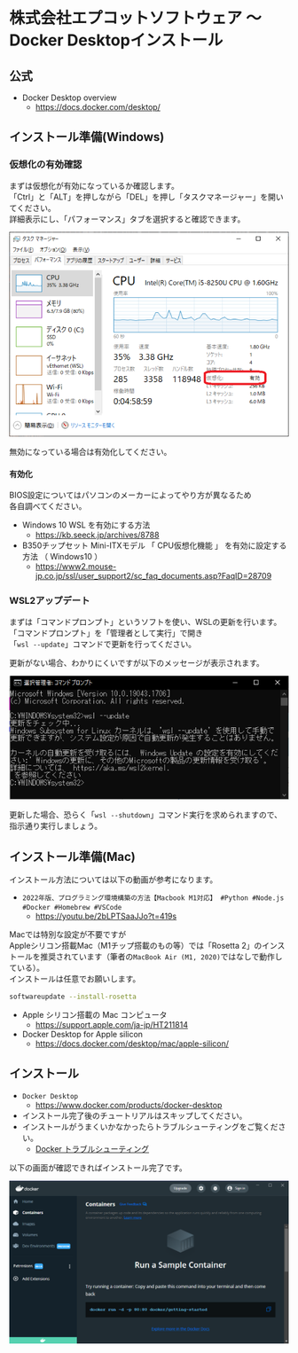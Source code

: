# 株式会社エプコットソフトウェア ～ Docker Desktopインストール

## 公式

- Docker Desktop overview
  - <https://docs.docker.com/desktop/>

## インストール準備(Windows)

### 仮想化の有効確認

まずは仮想化が有効になっているか確認します。  
「Ctrl」と「ALT」を押しながら「DEL」を押し「タスクマネージャー」を開いてください。  
詳細表示にし、「パフォーマンス」タブを選択すると確認できます。  

![タスクマネージャー](./images/task-manager.png)  

無効になっている場合は有効化してください。  

#### 有効化

BIOS設定についてはパソコンのメーカーによってやり方が異なるため  
各自調べてください。  

- Windows 10 WSL を有効にする方法
  - <https://kb.seeck.jp/archives/8788>
- B350チップセット Mini-ITXモデル 「 CPU仮想化機能 」 を有効に設定する方法 （ Windows10 ）
  - <https://www2.mouse-jp.co.jp/ssl/user_support2/sc_faq_documents.asp?FaqID=28709>

### WSL2アップデート

まずは「コマンドプロンプト」というソフトを使い、WSLの更新を行います。  
「コマンドプロンプト」を「管理者として実行」で開き  
「`wsl --update`」コマンドで更新を行ってください。  

更新がない場合、わかりにくいですが以下のメッセージが表示されます。

![コマンドプロンプト](./images/cmd-wsl-update.png)  

更新した場合、恐らく「`wsl --shutdown`」コマンド実行を求められますので、指示通り実行しましょう。  

## インストール準備(Mac)

インストール方法については以下の動画が参考になります。

- `2022年版、プログラミング環境構築の方法【Macbook M1対応】 #Python #Node.js #Docker #Homebrew #VSCode`
  - <https://youtu.be/2bLPTSaaJJo?t=419s>

Macでは特別な設定が不要ですが  
Appleシリコン搭載Mac（M1チップ搭載のもの等）では「Rosetta 2」のインストールを推奨されています（筆者の`MacBook Air (M1, 2020)`ではなしで動作している）。  
インストールは任意でお願いします。

```bash
softwareupdate --install-rosetta
```

- Apple シリコン搭載の Mac コンピュータ
  - <https://support.apple.com/ja-jp/HT211814>
- Docker Desktop for Apple silicon
  - <https://docs.docker.com/desktop/mac/apple-silicon/>

## インストール

- `Docker Desktop`
  - <https://www.docker.com/products/docker-desktop>
- インストール完了後のチュートリアルはスキップしてください。
- インストールがうまくいかなかったらトラブルシューティングをご覧ください。
  - [Docker トラブルシューティング](./troubleshoot.md)

以下の画面が確認できればインストール完了です。

![Docker Desktop](./images/docker-desktop.png)  

